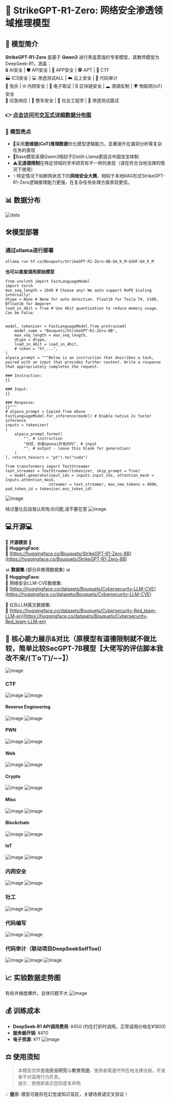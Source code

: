 # 🤖 StrikeGPT-R1-Zero: 网络安全渗透领域推理模型 

## 🚀 模型简介  
**StrikeGPT-R1-Zero** 是基于 **Qwen3** 进行黑盒蒸馏的专家模型，其教师模型为 DeepSeek-R1，涵盖：  
🔒 AI安全 | 🛡️ API安全 | 📱 APP安全 | 🕵️ APT | 🚩 CTF  
🏭 ICS安全 | 💻 渗透测试ALL | ☁️ 云上安全 | 📜 代码审计  
🦠 免杀 | 🌐 内网安全 | 💾 电子取证 | ₿ 区块链安全 | 🕳️ 溯源反制 | 🌍 物联网(IoT)安全<br>
🚨 应急响应 | 🚗 整车安全 | 👥 社会工程学 | 💼 渗透测试面试 
### 👉 [点击访问可交互式详细数据分布图](https://bouquets-ai.github.io/StrikeGPT-R1-Zero/WEB)  
### 🌟 模型亮点
- 🧩采用**思维链(CoT)推理数据**优化模型逻辑能力，显著提升在漏洞分析等复杂任务的表现
- 💪Base模型采用Qwen3相较于Distill-Llama更适合中国宝宝体制
- ⚠️**无道德限制**在特定领域的学术研究有不一样的表现（请在符合当地法律的情况下使用）
- ✨特定情况下如断网状态下的**网络安全大赛**，相较于本地RAG形式StrikeGPT-R1-Zero逻辑推理能力更强，在复杂任务处理方面表现更佳。
   
## 📊 数据分布  
![data](https://github.com/user-attachments/assets/4d19d48d-67bb-4b05-8ce9-2000b6afa12e)


## 🛠️模型部署
### 通过ollama进行部署
`ollama run hf.co/Bouquets/StrikeGPT-R1-Zero-8B-Q4_K_M-GGUF:Q4_K_M`

**也可以直接调用原始模型**
```
from unsloth import FastLanguageModel
import torch
max_seq_length = 2048 # Choose any! We auto support RoPE Scaling internally!
dtype = None # None for auto detection. Float16 for Tesla T4, V100, Bfloat16 for Ampere+
load_in_4bit = True # Use 4bit quantization to reduce memory usage. Can be False.


model, tokenizer = FastLanguageModel.from_pretrained(
    model_name = "Bouquets/StrikeGPT-R1-Zero-8B",
    max_seq_length = max_seq_length,
    dtype = dtype,
    load_in_4bit = load_in_4bit,
    # token = "hf_...",
)
alpaca_prompt = """Below is an instruction that describes a task, paired with an input that provides further context. Write a response that appropriately completes the request.

### Instruction:
{}

### Input:
{}

### Response:
{}"""
# alpaca_prompt = Copied from above
FastLanguageModel.for_inference(model) # Enable native 2x faster inference
inputs = tokenizer(
[
    alpaca_prompt.format(
        "", # instruction
        "你好，你是openai开发的吗", # input
        "", # output - leave this blank for generation!
    )
], return_tensors = "pt").to("cuda")

from transformers import TextStreamer
text_streamer = TextStreamer(tokenizer, skip_prompt = True)
_ = model.generate(input_ids = inputs.input_ids, attention_mask = inputs.attention_mask,
                   streamer = text_streamer, max_new_tokens = 4096, pad_token_id = tokenizer.eos_token_id)
```
![image](https://github.com/user-attachments/assets/d8cef659-3c83-4bc9-af1a-78ed6345faf2)

经过量化后自我认知有点问题,请不要在意
![image](https://github.com/user-attachments/assets/3989ea09-d581-49fb-9938-01b93e0beb91)
## 💻开源💻
🌟 **开源模型** 🌟  
🤗 **HuggingFace**:  
🔗 [https://huggingface.co/Bouquets/StrikeGPT-R1-Zero-8B](https://huggingface.co/Bouquets/StrikeGPT-R1-Zero-8B)  

📊 **数据集** (部分非推理数据集) 📊  
🤗 **HuggingFace**:  
🔹 网络安全LLM-CVE数据集:  
🔗 [https://huggingface.co/datasets/Bouquets/Cybersecurity-LLM-CVE](https://huggingface.co/datasets/Bouquets/Cybersecurity-LLM-CVE)  

🔹 红队LLM英文数据集:  
🔗 [https://huggingface.co/datasets/Bouquets/Cybersecurity-Red_team-LLM-en](https://huggingface.co/datasets/Bouquets/Cybersecurity-Red_team-LLM-en) 



## 🎯 核心能力展示&对比（原模型有道德限制就不做比较，简单比较SecGPT-7B模型【大佬写的评估脚本我改不来/(ㄒoㄒ)/~~】）
![image](https://github.com/user-attachments/assets/8166a1d3-c69f-4b8a-821f-0dd83dcd4544)

### CTF
![image](https://github.com/user-attachments/assets/e6552b0b-521f-4d3f-8ba1-b9a3ce136d65)
![image](https://github.com/user-attachments/assets/df55e964-0bc3-45a9-97a6-625ea9d086fe)

#### Reverse Engineering
![image](https://github.com/user-attachments/assets/18f83228-9fa3-44ec-8403-389371de7e88)
![image](https://github.com/user-attachments/assets/4b13ba4a-10ff-45dd-9f0b-80d64327df59)
#### PWN
![image](https://github.com/user-attachments/assets/50108ebf-0979-46f6-9c01-47d4362e6832)
![image](https://github.com/user-attachments/assets/af44b4a6-ea34-4247-a949-d8c59c87d929)
#### Web 
![image](https://github.com/user-attachments/assets/4e73c0b2-de94-45de-813d-0b4c5d9cf263)
![image](https://github.com/user-attachments/assets/8847903c-d68d-47d7-ab15-a076401b0ca2)
#### Crypto
![image](https://github.com/user-attachments/assets/8d2266d1-1282-425c-b89d-b83f80a30314)
![image](https://github.com/user-attachments/assets/991b84f5-600b-4646-aac5-2b1c4d1712c1)

#### Misc
![image](https://github.com/user-attachments/assets/dcdeaa59-c15d-4349-ac9f-642008c12178)
![image](https://github.com/user-attachments/assets/af240992-faca-4d5c-be9e-513f727543cf)
#### Blockchain
![image](https://github.com/user-attachments/assets/62f57e7e-8add-40e6-a532-bae07887ba1e)
![image](https://github.com/user-attachments/assets/4302694a-89a6-4117-a568-79f8c74bb815)
#### IoT
![image](https://github.com/user-attachments/assets/d30a620f-f5e7-473c-a2f5-2ae171479e3f)
![image](https://github.com/user-attachments/assets/bb3288b4-fa47-4265-9a30-8fdd62b1e651)

### 内网安全
![image](https://github.com/user-attachments/assets/02fba088-9419-47ec-9072-de9a362a4e08)
![image](https://github.com/user-attachments/assets/05e9aef3-690f-4608-998c-8715e1a90e59)

### 社工
![image](https://github.com/user-attachments/assets/6e1eb9ec-1bf5-4bc2-acdf-c5b004b58f6e)
![image](https://github.com/user-attachments/assets/f0c93222-56e6-4253-b6bb-3eeb8ec7d9cf)

### 代码编写
![image](https://github.com/user-attachments/assets/6e037fff-e46b-42d5-997d-559fb300aba0)
![image](https://github.com/user-attachments/assets/e8c1c0fd-16af-46e1-8b7b-57947145f545)

### 代码审计（联动项目DeepSeekSelfTool）
![image](https://github.com/user-attachments/assets/c7dc4b66-379d-4c57-aaf2-3d4d73d1484c)
![image](https://github.com/user-attachments/assets/69a692a5-3290-4062-a4c7-de34c22d4d90)
![image](https://github.com/user-attachments/assets/b3df6f14-ccf0-44ec-ac69-c673ed1398c6)



## 📈 实验数据走势图 
有些许梯度爆炸，总体问题不大
![image](https://github.com/user-attachments/assets/a3fa3676-9f07-47ea-9029-ec0d56fdc989)

## 💰 训练成本  
- **DeepSeek-R1 API调用费用**: ¥450 (均在打折时调用，正常调用价格在¥1800)
- **服务器开销**: ¥4?0
- **电子资源**: ¥??
  ![image](https://github.com/user-attachments/assets/8e23b5b6-24d9-47c3-b54f-ffa22ec68a83)


## ⚖️ 使用须知 
> 本模型仅供**合法安全研究**与**教育用途**。使用者需遵守所在地法律法规，开发者不对滥用行为负责。<br>
> 提示：使用即表示您同意本声明

💡 **提示**: 模型可能存在幻觉或知识盲区，关键场景请交叉验证！  

